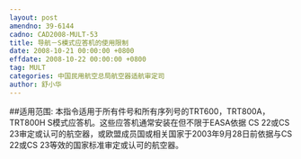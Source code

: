 ```yaml
---
layout: post
amendno: 39-6144
cadno: CAD2008-MULT-53
title: 导航－S模式应答机的使用限制
date: 2008-10-21 00:00:00 +0800
effdate: 2008-10-22 00:00:00 +0800
tag: MULT
categories: 中国民用航空总局航空器适航审定司
author: 舒小华
---
```


##适用范围:
本指令适用于所有件号和所有序列号的TRT600，TRT800A， TRT800H  S模式应答机。这些应答机通常安装在但不限于EASA依据 CS 22或CS 23审定或认可的航空器，或欧盟成员国或相关国家于2003年9月28日前依据与CS 22或CS 23等效的国家标准审定或认可的航空器。

